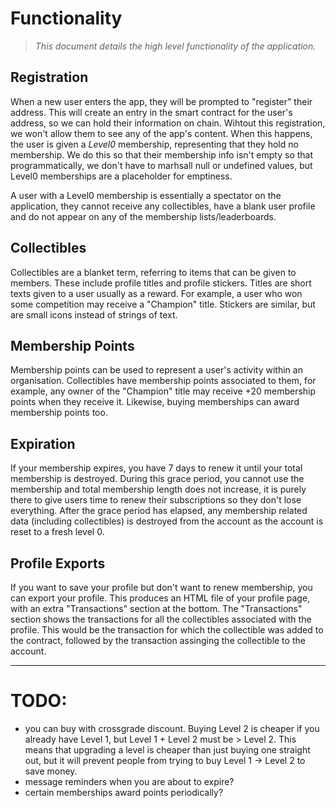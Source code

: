 # Functionality
> *This document details the high level functionality of the application.*

## Registration
When a new user enters the app, they will be prompted to "register" their address. This will create an entry in the smart contract for the user's address, so we can hold their information on chain. Wihtout this registration, we won't allow them to see any of the app's content. When this happens, the user is given a *Level0* membership, representing that they hold no membership. We do this so that their membership info isn't empty so that programmatically, we don't have to marhsall null or undefined values, but Level0 memberships are a placeholder for emptiness.

A user with a Level0 membership is essentially a spectator on the application, they cannot receive any collectibles, have a blank user profile and do not appear on any of the membership lists/leaderboards.

## Collectibles
Collectibles are a blanket term, referring to items that can be given to members. These include profile titles and profile stickers. Titles are short texts given to a user usually as a reward. For example, a user who won some competition may receive a "Champion" title. Stickers are similar, but are small icons instead of strings of text.

## Membership Points
Membership points can be used to represent a user's activity within an organisation. Collectibles have membership points associated to them, for example, any owner of the "Champion" title may receive +20 membership points when they receive it. Likewise, buying memberships can award membership points too.

## Expiration
If your membership expires, you have 7 days to renew it until your total membership is destroyed. During this grace period, you cannot use the membership and total membership length does not increase, it is purely there to give users time to renew their subscriptions so they don't lose everything. After the grace period has elapsed, any membership related data (including collectibles) is destroyed from the account as the account is reset to a fresh level 0.

## Profile Exports
If you want to save your profile but don't want to renew membership, you can export your profile. This produces an HTML file of your profile page, with an extra "Transactions" section at the bottom. The "Transactions" section shows the transactions for all the collectibles associated with the profile. This would be the transaction for which the collectible was added to the contract, followed by the transaction assinging the collectible to the account.

---

# TODO:
- you can buy with crossgrade discount. Buying Level 2 is cheaper if you already have Level 1, but Level 1 + Level 2 must be > Level 2. This means that upgrading a level is cheaper than just buying one straight out, but it will prevent people from trying to buy Level 1 -> Level 2 to save money.
- message reminders when you are about to expire?
- certain memberships award points periodically?